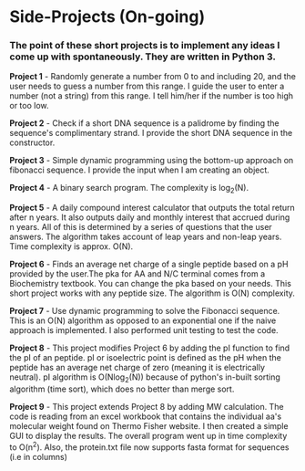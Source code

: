 # Side-Projects (On-going)
### The point of these short projects is to implement any ideas I come up with spontaneously. They are written in Python 3. 

**Project 1** - Randomly generate a number from 0 to and including 20, and the user needs to guess a number from this range. I guide the user to enter a number (not a string) from this range. I tell him/her if the number is too high or too low. 

**Project 2** - Check if a short DNA sequence is a palidrome by finding the sequence's complimentary strand. I provide the short DNA sequence in the constructor.

**Project 3** - Simple dynamic programming using the bottom-up approach on fibonacci sequence. I provide the input when I am creating an object.  

**Project 4** - A binary search program. The complexity is log<sub>2</sub>(N). 

**Project 5** - A daily compound interest calculator that outputs the total return after n years. It also outputs daily and monthly interest that accrued during n years. All of this is determined by a series of questions that the user answers. The algorithm takes account of leap years and non-leap years. Time complexity is approx. O(N).

**Project 6** - Finds an average net charge of a single peptide based on a pH provided by the user.The pka for AA and N/C terminal comes from a Biochemistry textbook. You can change the pka based on your needs. This short project works with any peptide size. The algorithm is O(N) complexity.

**Project 7** - Use dynamic programming to solve the Fibonacci sequence. This is an O(N) algorithm as opposed to an exponential one if the naive approach is implemented. I also performed unit testing to test the code. 

**Project 8** - This project modifies Project 6 by adding the pI function to find the pI of an peptide. pI or isoelectric point is defined as the pH when the peptide has an average net charge of zero (meaning it is electrically neutral). pI algorithm is O(Nlog<sub>2</sub>(N)) because of python's in-built sorting algorithm (time sort), which does no better than merge sort.

**Project 9** - This project extends Project 8 by adding MW calculation. The code is reading from an excel workbook that contains the individual aa's molecular weight found on Thermo Fisher website. I then created a simple GUI to display the results. The overall program went up in time complexity to O(n<sup>2</sup>). Also, the protein.txt file now supports fasta format for sequences (i.e in columns)

